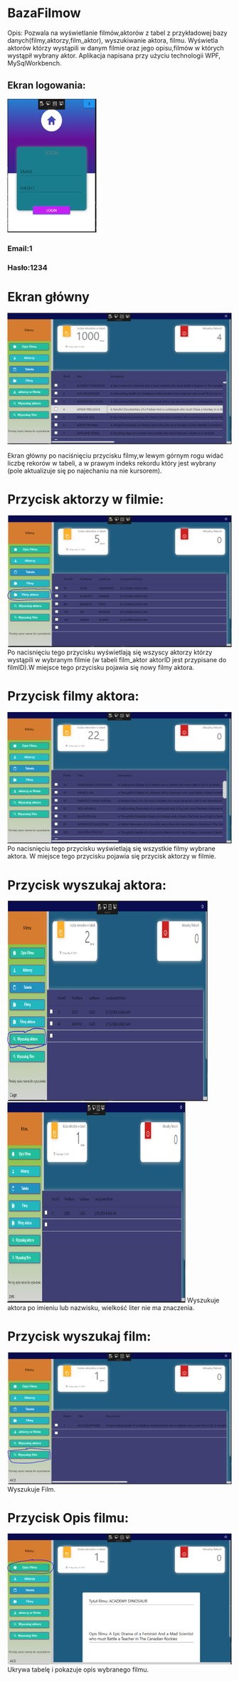 # BazaFilmow
Opis: Pozwala na wyświetlanie filmów,aktorów z tabel z przykładowej bazy danych(filmy,aktorzy,film_aktor),
wyszukiwanie aktora, filmu. Wyświetla aktorów którzy wystąpili w danym filmie oraz jego opisu,filmów w których wystąpił
wybrany aktor. Aplikacja napisana przy użyciu technologii WPF, MySqlWorkbench.

## Ekran logowania:               
<img src = "Images/EkranLogowania.PNG" width="200" height ="300"> 

### Email:1
### Hasło:1234

# Ekran główny   
![Ekran Główny:](Images/EkranGłówny.PNG)

Ekran główny po naciśnięciu przycisku filmy,w lewym górnym rogu widać liczbę rekorów w tabeli, a w prawym indeks rekordu 
który jest wybrany (pole aktualizuje się po najechaniu na nie kursorem).
 
 # Przycisk aktorzy w filmie:
 ![Ekran Główny:](Images/AktorzyWFilmie.PNG)
 Po nacisnięciu tego przycisku wyświetlają się wszyscy aktorzy którzy wystąpili w wybranym filmie (w tabeli film_aktor aktorID jest przypisane do filmID).W miejsce tego przycisku pojawia się nowy filmy aktora.
 
 # Przycisk filmy aktora:
  ![Ekran Główny:](Images/FilmyAktora.PNG)
   Po nacisnięciu tego przycisku wyświetlają się wszystkie filmy wybrane aktora. W miejsce tego przycisku pojawia się przycisk 
   aktorzy w filmie.
   
   # Przycisk wyszukaj aktora:
   <img src = "Images/WyszukajAktora.PNG" width="450" height ="450"> <img src = "Images/WyszukajImię.PNG" width="400" height ="450"> 
   Wyszukuje aktora po imieniu lub nazwisku, wielkość liter nie ma znaczenia.
 
 # Przycisk wyszukaj film:
 ![Ekran Główny:](Images/WyszukajFilm.PNG)
 Wyszukuje Film.
 # Przycisk Opis filmu:
  ![Ekran Główny:](Images/OpisFilmu.PNG)
  Ukrywa tabelę i pokazuje opis wybranego filmu.
  
